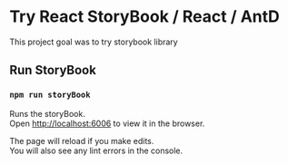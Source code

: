 # Try React StoryBook / React / AntD

This project goal was to try storybook library

## Run StoryBook

### `npm run storyBook`

Runs the storyBook.\
Open [http://localhost:6006](http://localhost:6006) to view it in the browser.

The page will reload if you make edits.\
You will also see any lint errors in the console.


